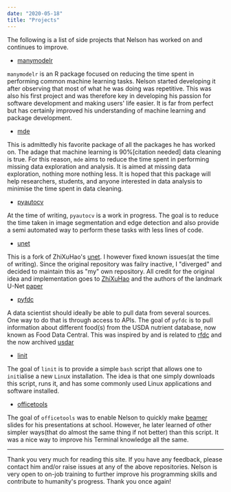 ```yaml
---
date: "2020-05-18"
title: "Projects"
---
```


The following is a list of side projects that Nelson has worked on and continues to improve.

* [manymodelr](https://nelson-gon.github.io/manymodelr)

`manymodelr` is an R package focused on reducing the time spent in performing common machine learning tasks. Nelson started developing it after observing that most of what he was doing was repetitive. This was also his first project and was therefore key in developing his passion for software development and making users' life easier. It is far from perfect but has certainly improved his understanding of machine learning and package development.

* [mde](https://nelson-gon.github.io/mde)

This is admittedly his favorite package of all the packages he has worked on. The adage that machine learning is 90%[citation needed] data cleaning is true. For this reason, `mde` aims to reduce the time spent in performing missing data exploration and analysis. It is aimed at missing data exploration, nothing more nothing less. It is hoped that this package will help researchers, students, and anyone interested in data analysis to minimise the time spent in data cleaning. 

* [pyautocv](https://nelson-gon.github.io/pyautocv)

At the time of writing, `pyautocv` is a work in progress. The goal is to reduce the time taken in image segmentation and edge detection and also provide a semi automated way to perform these tasks with less lines of code.

* [unet](https://nelson-gon.github.io/unet)

This is a fork of ZhiXuHao's [unet](https://github.com/zhixuhao/unet). I however fixed known issues(at the time of writing). Since the original repository was failry inactive, I "diverged" and decided to maintain this as "my" own repository. All credit for the original idea and implementation goes to [ZhiXuHao](https://github.com/zhixuhao) and the authors of the landmark U-Net [paper](https://link.springer.com/chapter/10.1007%2F978-3-319-24574-4_28)

* [pyfdc](https://nelson-gon.github.io/pyfdc)

A data scientist should ideally be able to pull data from several sources. One way to do that is through access to APIs. The goal of `pyfdc` is to pull information about different food(s) from the USDA nutrient database, now known as Food Data Central. This was inspired by and is related to [rfdc](https://github.com/Nelson-Gon/rfdc) and the now archived [usdar](https://github.com/Nelson-Gon/usdar)

* [linit](https://github.com/Nelson-Gon/linit)

The goal of `linit` is to provide a simple `bash` script that allows one to `init`ialise a new `Lin`ux installation. The idea is that one simply downloads this script, runs it, and has some commonly used Linux applications and software installed.

* [officetools](https://github.com/Nelson-Gon/officetools)

The goal of `officetools` was to enable Nelson to quickly make [beamer](https://en.wikipedia.org/wiki/Beamer_(LaTeX)) slides for his presentations at school. However, he later learned of other simpler ways(that do almost the same thing if not better) than this script. It was a nice way to improve his Terminal knowledge all the same.



---

Thank you very much for reading this site. If you have any feedback, please contact him and/or raise issues at any of the above repositories. Nelson is very open to on-job training to further improve his programming skills and contribute to humanity's progress. Thank you once again!
